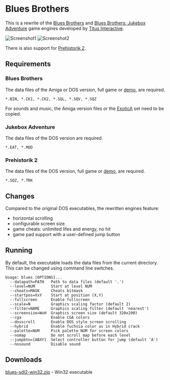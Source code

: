 
# Blues Brothers

This is a rewrite of the [Blues Brothers](https://www.mobygames.com/game/blues-brothers) and [Blues Brothers: Jukebox Adventure](https://www.mobygames.com/game/blues-brothers-jukebox-adventure) game engines developed by [Titus Interactive](https://www.mobygames.com/company/titus-interactive-sa).

![Screenshot1](blues1.png) ![Screenshot2](bbja2.png)

There is also support for [Prehistorik 2](https://www.mobygames.com/game/prehistorik-2).

## Requirements

### Blues Brothers

The data files of the Amiga or DOS version, full game or [demo](https://archive.org/details/TheBluesBrothers_1020), are required.

```
*.BIN, *.CK1, *.CK2, *.SQL, *.SQV, *.SQZ
```

For sounds and music, the Amiga version files or the [ExoticA](https://www.exotica.org.uk/wiki/The_Blues_Brothers) set need to be copied.

### Jukebox Adventure

The data files of the DOS version are required.

```
*.EAT, *.MOD
```

### Prehistorik 2

The data files of the DOS version, full game or [demo](http://cd.textfiles.com/ccbcurrsh1/demos/pre2.zip), are required.

```
*.SQZ, *.TRK
```

## Changes

Compared to the original DOS executables, the rewritten engines feature:

- horizontal scrolling
- configurable screen size
- game cheats: unlimited lifes and energy, no hit
- game pad support with a user-defined jump button

## Running

By default, the executable loads the data files from the current directory.
This can be changed using command line switches.

```
Usage: blues [OPTIONS]...
  --datapath=PATH   Path to data files (default '.')
  --level=NUM       Start at level NUM
  --cheats=MASK     Cheats bitmask
  --startpos=XxY    Start at position (X,Y)
  --fullscreen      Enable fullscreen
  --scale=N         Graphics scaling factor (default 2)
  --filter=NAME     Graphics scaling filter (default 'nearest')
  --screensize=WxH  Graphics screen size (default 320x200)
  --cga             Enable CGA colors
  --dosscroll       Enable DOS style screen scrolling
  --hybrid          Enable fuchsia color as in Hybrid crack
  --palette=NUM     Pick palette NUM for screen colors
  --nomap           Do not scroll map before each level
  --jumpbtn=[ABXY]  Select controller button for jump (default 'A')
  --nosound         Disable sound
```

## Downloads

[blues-sdl2-win32.zip](https://www.dropbox.com/s/vv8mh0vrk8l6xro/blues-gh-sdl2-win32.zip?dl=0) - Win32 executable
